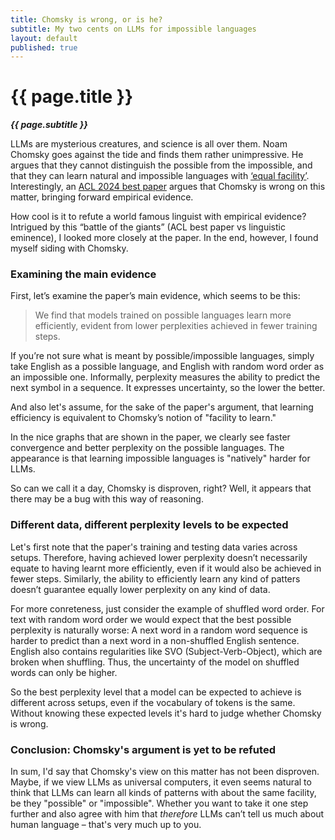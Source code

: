 ```yaml
---
title: Chomsky is wrong, or is he?  
subtitle: My two cents on LLMs for impossible languages
layout: default
published: true
---
```


# {{ page.title }}
***{{ page.subtitle }}***

LLMs are mysterious creatures, and science is all over them. Noam Chomsky goes against the tide and finds them rather unimpressive. 
He argues that they cannot distinguish the possible from the impossible, and that they can learn natural and impossible languages with [‘equal facility’](https://www.nytimes.com/2023/03/08/opinion/noam-chomsky-chatgpt-ai.html). 
Interestingly, an [ACL 2024 best paper](https://arxiv.org/abs/2401.06416) argues that Chomsky is wrong on this matter, bringing forward empirical evidence. 

How cool is it to refute a world famous linguist with empirical evidence? 
Intrigued by this “battle of the giants” (ACL best paper vs linguistic eminence), 
I looked more closely at the paper. In the end, however, I found myself siding with Chomsky.

### Examining the main evidence

First, let’s examine the paper’s main evidence, which seems to be this:

> We find that models trained on possible languages learn more efficiently, evident from lower perplexities achieved in fewer training steps.

If you’re not sure what is meant by possible/impossible languages, simply take English as a possible language, and English with random word order as an impossible one. 
Informally, perplexity measures the ability to predict the next symbol in a sequence. It expresses uncertainty, so the lower the better.

And also let's assume, for the sake of the paper's argument, that learning efficiency is equivalent to Chomsky’s notion of "facility to learn." 

In the nice graphs that are shown in the paper, we clearly see faster convergence and better perplexity on the possible languages. 
The appearance is that learning impossible languages is "natively" harder for LLMs. 

So can we call it a day, Chomsky is disproven, right? Well, it appears that there may be a bug with this way of reasoning.

### Different data, different perplexity levels to be expected

Let's first note that the paper's training and testing data varies across setups. 
Therefore, having achieved lower perplexity doesn’t necessarily equate to having learnt more efficiently, even if it would also be achieved in fewer steps. 
Similarly, the ability to efficiently learn any kind of patters doesn’t guarantee equally lower perplexity on any kind of data. 

For more conreteness, just consider the example of shuffled word order. For text with random word order we would expect that the best possible perplexity is naturally worse:
A next word in a random word sequence is harder to predict than a next word in a non-shuffled English sentence. 
English also contains regularities like SVO (Subject-Verb-Object), which are broken when shuffling. 
Thus, the uncertainty of the model on shuffled words can only be higher. 

So the best perplexity level that a model can be expected to achieve is different across setups, even if the vocabulary of tokens is the same. Without knowing these expected levels it's hard to judge whether Chomsky is wrong.

### Conclusion: Chomsky's argument is yet to be refuted

In sum, I'd say that Chomsky's view on this matter has not been disproven. 
Maybe, if we view LLMs as universal computers, it even seems natural to think that
LLMs can learn all kinds of patterns with about the same facility, be they "possible" or "impossible". 
Whether you want to take it one step further and also agree with him that *therefore* LLMs can’t tell us much about human language – that's very much up to you.
